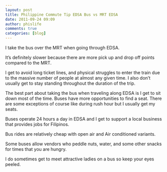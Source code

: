 ```yaml
---
layout: post
title: Philippine Commute Tip EDSA Bus vs MRT EDSA
date: 2011-09-24 09:09
author: phislife
comments: true
categories: [blog]
---
```

I take the bus over the MRT when going through EDSA.

It’s definitely slower because there are more pick up and drop off points compared to the MRT.

I get to avoid long ticket lines, and physical struggles to enter the train due to the massive number of people at almost any given time. I also don’t usually get to stay standing throughout the duration of the trip.

The best part about taking the bus when traveling along EDSA is I get to sit down most of the time. Buses have more opportunities to find a seat. There are some exceptions of course like during rush hour but I usually get my seats.

Buses operate 24 hours a day in EDSA and I get to support a local business that provides jobs for Filipinos.

Bus rides are relatively cheap with open air and Air conditioned variants.

Some buses allow vendors who peddle nuts, water, and some other snacks for times that you are hungry.

I do sometimes get to meet attractive ladies on a bus so keep your eyes peeled.

